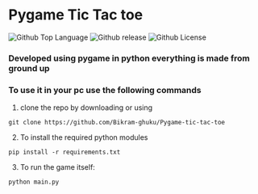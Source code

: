 # Pygame Tic Tac toe

![Github Top Language](https://img.shields.io/github/languages/top/Bikram-ghuku/Pygame-tic-tac-toe)
![Github release](https://img.shields.io/github/v/release/Bikram-ghuku/Pygame-tic-tac-toe)
![Github License](https://img.shields.io/github/license/Bikram-ghuku/Pygame-tic-tac-toe)

### Developed using pygame in python everything is made from ground up

### To use it in your pc use the following commands

1) clone the repo by downloading or using 
```clone repo
git clone https://github.com/Bikram-ghuku/Pygame-tic-tac-toe
```

2) To install the required python modules
```Pip modules
pip install -r requirements.txt
```

3) To run the game itself:
```run game
python main.py
```
